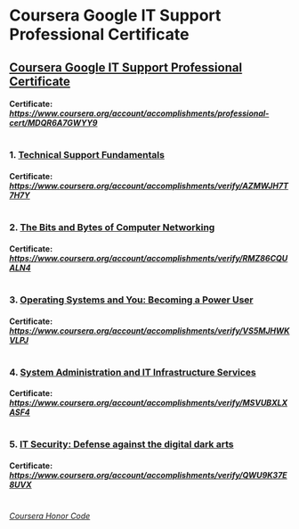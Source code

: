 # Coursera Google IT Support Professional Certificate


## [Coursera Google IT Support Professional Certificate](https://www.coursera.org/professional-certificates/google-it-support)
####    **Certificate:** _https://www.coursera.org/account/accomplishments/professional-cert/MDQR6A7GWYY9_
#

### 1. [Technical Support Fundamentals](https://www.coursera.org/learn/technical-support-fundamentals?specialization=google-it-support)

####    **Certificate:** _https://www.coursera.org/account/accomplishments/verify/AZMWJH7T7H7Y_
#
### 2. [The Bits and Bytes of Computer Networking](https://www.coursera.org/learn/computer-networking?specialization=google-it-support)

####    **Certificate:** _https://www.coursera.org/account/accomplishments/verify/RMZ86CQUALN4_
#   
### 3. [Operating Systems and You: Becoming a Power User](https://www.coursera.org/learn/os-power-user?specialization=google-it-support)

####    **Certificate:** _https://www.coursera.org/account/accomplishments/verify/VS5MJHWKVLPJ_
#   
### 4. [System Administration and IT Infrastructure Services](https://www.coursera.org/learn/system-administration-it-infrastructure-services?specialization=google-it-support)

####    **Certificate:** _https://www.coursera.org/account/accomplishments/verify/MSVUBXLXASF4_
#
### 5. [IT Security: Defense against the digital dark arts](https://www.coursera.org/learn/it-security?specialization=google-it-support)

####    **Certificate:** _https://www.coursera.org/account/accomplishments/verify/QWU9K37E8UVX_
#


[*Coursera Honor Code*](https://www.coursera.support/s/article/209818863-Coursera-Honor-Code?language=en_US)

